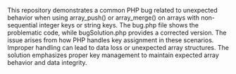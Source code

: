 This repository demonstrates a common PHP bug related to unexpected behavior when using array_push() or array_merge() on arrays with non-sequential integer keys or string keys. The bug.php file shows the problematic code, while bugSolution.php provides a corrected version.  The issue arises from how PHP handles key assignment in these scenarios.  Improper handling can lead to data loss or unexpected array structures.  The solution emphasizes proper key management to maintain expected array behavior and data integrity.
